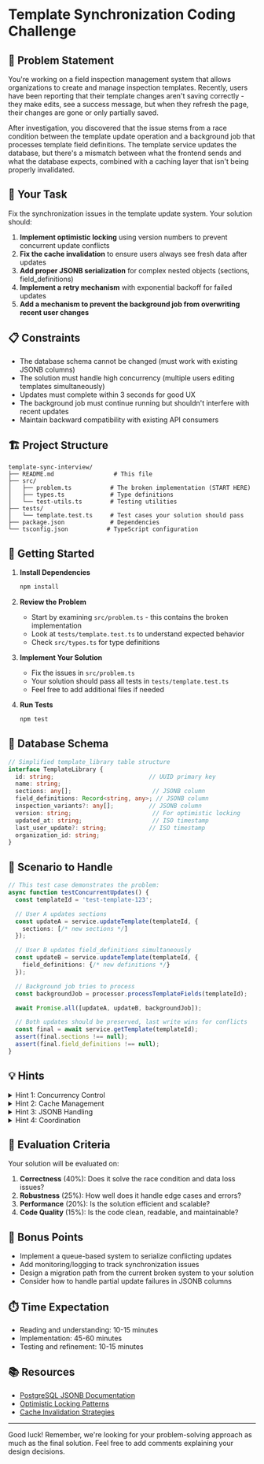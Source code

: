 # Template Synchronization Coding Challenge

## 🎯 Problem Statement

You're working on a field inspection management system that allows organizations to create and manage inspection templates. Recently, users have been reporting that their template changes aren't saving correctly - they make edits, see a success message, but when they refresh the page, their changes are gone or only partially saved.

After investigation, you discovered that the issue stems from a race condition between the template update operation and a background job that processes template field definitions. The template service updates the database, but there's a mismatch between what the frontend sends and what the database expects, combined with a caching layer that isn't being properly invalidated.

## 🔧 Your Task

Fix the synchronization issues in the template update system. Your solution should:

1. **Implement optimistic locking** using version numbers to prevent concurrent update conflicts
2. **Fix the cache invalidation** to ensure users always see fresh data after updates
3. **Add proper JSONB serialization** for complex nested objects (sections, field_definitions)
4. **Implement a retry mechanism** with exponential backoff for failed updates
5. **Add a mechanism to prevent the background job from overwriting recent user changes**

## 📋 Constraints

- The database schema cannot be changed (must work with existing JSONB columns)
- The solution must handle high concurrency (multiple users editing templates simultaneously)
- Updates must complete within 3 seconds for good UX
- The background job must continue running but shouldn't interfere with recent updates
- Maintain backward compatibility with existing API consumers

## 🏗️ Project Structure

```
template-sync-interview/
├── README.md                 # This file
├── src/
│   ├── problem.ts           # The broken implementation (START HERE)
│   ├── types.ts             # Type definitions
│   └── test-utils.ts        # Testing utilities
├── tests/
│   └── template.test.ts     # Test cases your solution should pass
├── package.json             # Dependencies
└── tsconfig.json           # TypeScript configuration
```

## 🚀 Getting Started

1. **Install Dependencies**
   ```bash
   npm install
   ```

2. **Review the Problem**
   - Start by examining `src/problem.ts` - this contains the broken implementation
   - Look at `tests/template.test.ts` to understand expected behavior
   - Check `src/types.ts` for type definitions

3. **Implement Your Solution**
   - Fix the issues in `src/problem.ts`
   - Your solution should pass all tests in `tests/template.test.ts`
   - Feel free to add additional files if needed

4. **Run Tests**
   ```bash
   npm test
   ```

## 📝 Database Schema

```typescript
// Simplified template_library table structure
interface TemplateLibrary {
  id: string;                           // UUID primary key
  name: string;
  sections: any[];                       // JSONB column
  field_definitions: Record<string, any>; // JSONB column
  inspection_variants?: any[];          // JSONB column
  version: string;                       // For optimistic locking
  updated_at: string;                    // ISO timestamp
  last_user_update?: string;            // ISO timestamp
  organization_id: string;
}
```

## 🎪 Scenario to Handle

```typescript
// This test case demonstrates the problem:
async function testConcurrentUpdates() {
  const templateId = 'test-template-123';

  // User A updates sections
  const updateA = service.updateTemplate(templateId, {
    sections: [/* new sections */]
  });

  // User B updates field_definitions simultaneously
  const updateB = service.updateTemplate(templateId, {
    field_definitions: {/* new definitions */}
  });

  // Background job tries to process
  const backgroundJob = processor.processTemplateFields(templateId);

  await Promise.all([updateA, updateB, backgroundJob]);

  // Both updates should be preserved, last write wins for conflicts
  const final = await service.getTemplate(templateId);
  assert(final.sections !== null);
  assert(final.field_definitions !== null);
}
```

## 💡 Hints

<details>
<summary>Hint 1: Concurrency Control</summary>

Consider using database-level mechanisms like:
- Optimistic locking with version numbers
- PostgreSQL advisory locks
- SELECT ... FOR UPDATE statements
</details>

<details>
<summary>Hint 2: Cache Management</summary>

Think about:
- When to invalidate cache entries
- Cache-aside vs write-through patterns
- TTL strategies for cache entries
</details>

<details>
<summary>Hint 3: JSONB Handling</summary>

Remember to:
- Deep clone objects before modification
- Properly serialize nested structures
- Handle partial updates in JSONB columns
</details>

<details>
<summary>Hint 4: Coordination</summary>

Consider:
- How to track recent user updates
- Using a coordination table or Redis
- Time-based strategies for background jobs
</details>

## 🎯 Evaluation Criteria

Your solution will be evaluated on:

1. **Correctness** (40%): Does it solve the race condition and data loss issues?
2. **Robustness** (25%): How well does it handle edge cases and errors?
3. **Performance** (20%): Is the solution efficient and scalable?
4. **Code Quality** (15%): Is the code clean, readable, and maintainable?

## 🌟 Bonus Points

- Implement a queue-based system to serialize conflicting updates
- Add monitoring/logging to track synchronization issues
- Design a migration path from the current broken system to your solution
- Consider how to handle partial update failures in JSONB columns

## ⏱️ Time Expectation

- Reading and understanding: 10-15 minutes
- Implementation: 45-60 minutes
- Testing and refinement: 10-15 minutes

## 📚 Resources

- [PostgreSQL JSONB Documentation](https://www.postgresql.org/docs/current/datatype-json.html)
- [Optimistic Locking Patterns](https://en.wikipedia.org/wiki/Optimistic_concurrency_control)
- [Cache Invalidation Strategies](https://docs.aws.amazon.com/AmazonElastiCache/latest/red-ug/Strategies.html)

---

Good luck! Remember, we're looking for your problem-solving approach as much as the final solution. Feel free to add comments explaining your design decisions.